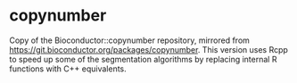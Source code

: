 # copynumber

Copy of the Bioconductor::copynumber repository, mirrored from https://git.bioconductor.org/packages/copynumber.
This version uses Rcpp to speed up some of the segmentation algorithms by replacing internal R functions with C++
equivalents.
